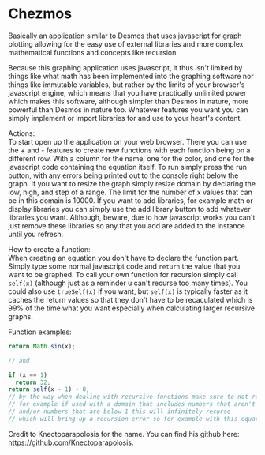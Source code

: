 # Chezmos
Basically an application similar to Desmos that uses javascript for graph plotting allowing for the easy use of external libraries and more complex mathematical functions and concepts like recursion.

Because this graphing application uses javascript, it thus isn't limited by things like what math has been implemented into the graphing software nor things like immutable variables, but rather by the limits of your browser's javascript engine, which means that you have practically unlimited power which makes this software, although simpler than Desmos in nature, more powerful than Desmos in nature too. Whatever features you want you can simply implement or import libraries for and use to your heart's content.

Actions: <br/>
To start open up the application on your web browser. There you can use the + and - features to create new functions with each function being on a different row. With a column for the name, one for the color, and one for the javascript code containing the equation itself. To run simply press the run button, with any errors being printed out to the console right below the graph. If you want to resize the graph simply resize domain by declaring the low, high, and step of a range. The limit for the number of x values that can be in this domain is 10000. If you want to add libraries, for example math or display libraries you can simply use the add library button to add whatever libraries you want. Although, beware, due to how javascript works you can't just remove these libraries so any that you add are added to the instance until you refresh.

How to create a function: <br/>
When creating an equation you don't have to declare the function part. Simply type some normal javascript code and `return` the value that you want to be graphed. To call your own function for recursion simply call `self(x)` (although just as a reminder u can't recurse too many times). You could also use `trueSelf(x)` if you want, but `self(x)` is typically faster as it caches the return values so that they don't have to be recaculated which is 99% of the time what you want especially when calculating larger recursive graphs.

Function examples: <br/>
```js
return Math.sin(x);

// and

if (x == 1)
  return 32;
return self(x - 1) + 8; 
// by the way when dealing with recursive functions make sure to not recurse too much
// for example if used with a domain that includes numbers that aren't whole numbers 
// and/or numbers that are below 1 this will infinitely recurse 
// which will bring up a recursion error so for example with this equation you might want to use for example, the domain 1-10 with step 1
```

Credit to Knectoparapolosis for the name. You can find his github here: https://github.com/Knectoparapolosis.
